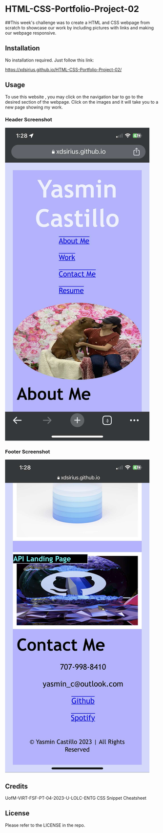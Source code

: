 # HTML-CSS-Portfolio-Project-02
##This week's challenge was to create a HTML and CSS webpage from scratch to showcase our work by including pictures with links and making our webpage responsive.

## Installation

No installation required.
Just follow this link:

https://xdsirius.github.io/HTML-CSS-Portfolio-Project-02/

## Usage
To use this website , you may click on the navigation bar to go to the desired section of the webpage. Click on the images and it will take you to a new page showing my work.
### Header Screenshot
![Header](https://github.com/XDSirius/HTML-CSS-Portfolio-Project-02/blob/main/assets/readme-images/header_screenshot.jfif "Header Image")
### Footer Screenshot
![Footer](https://github.com/XDSirius/HTML-CSS-Portfolio-Project-02/blob/main/assets/readme-images/footer_screenshot.jfif "Footer Image")

## Credits

UofM-VIRT-FSF-PT-04-2023-U-LOLC-ENTG
CSS Snippet Cheatsheet

## License
Please refer to the LICENSE in the repo.